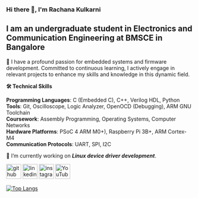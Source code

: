 ### Hi there 👋, I'm Rachana Kulkarni
## I am an undergraduate student in Electronics and Communication Engineering at BMSCE in Bangalore

🚀 I have a profound passion for embedded systems and firmware development. Committed to continuous learning, I actively engage in relevant projects to enhance my skills and knowledge in this dynamic field.

**🛠️ Technical Skills**  

**Programming Languages**: C (Embedded C), C++, Verilog HDL, Python  
**Tools**: Git, Oscilloscope, Logic Analyzer, OpenOCD (Debugging), ARM GNU Toolchain  
**Coursework**: Assembly Programming, Operating Systems, Computer Networks  
**Hardware Platforms**: PSoC 4 ARM M0+), Raspberry Pi 3B+, ARM Cortex-M4  
**Communication Protocols**: UART, SPI, I2C  

🎯 I’m currently working on ***Linux device driver development***. 


[<img src='https://cdn.jsdelivr.net/npm/simple-icons@3.0.1/icons/github.svg' alt='github' height='40'>](https://github.com/rachana-k-kulkarni)  [<img src='https://cdn.jsdelivr.net/npm/simple-icons@3.0.1/icons/linkedin.svg' alt='linkedin' height='40'>](https://www.linkedin.com/in/rachana-k-kulkarni/)  [<img src='https://cdn.jsdelivr.net/npm/simple-icons@3.0.1/icons/instagram.svg' alt='instagram' height='40'>](https://www.instagram.com/creata_kulkarni/?hl=en)  [<img src='https://cdn.jsdelivr.net/npm/simple-icons@3.0.1/icons/youtube.svg' alt='YouTube' height='40'>](www.youtube.com/@Creata_Kulkarni)  

[![Top Langs](https://github-readme-stats.vercel.app/api/top-langs/?username=rachana-k-kulkarni)](https://github.com/anuraghazra/github-readme-stats)
